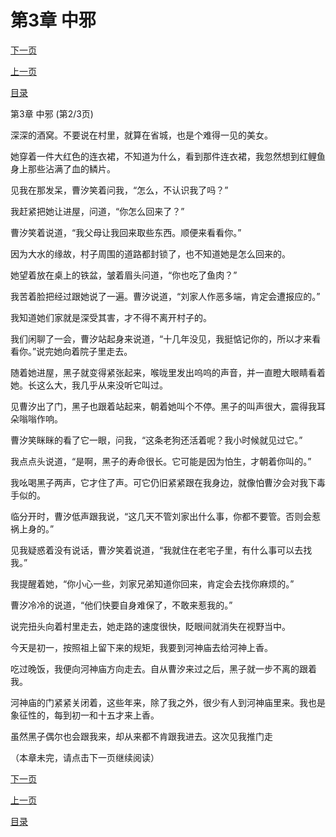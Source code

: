 <h1>第3章  中邪</h1>
            <div><p><a href="./0008_%E7%AC%AC3%E7%AB%A0_%E4%B8%AD%E9%82%AA.md">下一页</a></p><p><a href="./0006_%E7%AC%AC3%E7%AB%A0_%E4%B8%AD%E9%82%AA.md">上一页</a></p><p><a href="../">目录</a></p></div>
            <div><p>第3章  中邪 (第2/3页)</p><p>深深的酒窝。不要说在村里，就算在省城，也是个难得一见的美女。</p><p>她穿着一件大红色的连衣裙，不知道为什么，看到那件连衣裙，我忽然想到红鲤鱼身上那些沾满了血的鳞片。</p><p>见我在那发呆，曹汐笑着问我，“怎么，不认识我了吗？”</p><p>我赶紧把她让进屋，问道，“你怎么回来了？”</p><p>曹汐笑着说道，“我父母让我回来取些东西。顺便来看看你。”</p><p>因为大水的缘故，村子周围的道路都封锁了，也不知道她是怎么回来的。</p><p>她望着放在桌上的铁盆，皱着眉头问道，“你也吃了鱼肉？”</p><p>我苦着脸把经过跟她说了一遍。曹汐说道，“刘家人作恶多端，肯定会遭报应的。”</p><p>我知道她们家就是深受其害，才不得不离开村子的。</p><p>我们闲聊了一会，曹汐站起身来说道，“十几年没见，我挺惦记你的，所以才来看看你。”说完她向着院子里走去。</p><p>随着她进屋，黑子就变得紧张起来，喉咙里发出呜呜的声音，并一直瞪大眼睛看着她。长这么大，我几乎从来没听它叫过。</p><p>见曹汐出了门，黑子也跟着站起来，朝着她叫个不停。黑子的叫声很大，震得我耳朵嗡嗡作响。</p><p>曹汐笑眯眯的看了它一眼，问我，“这条老狗还活着呢？我小时候就见过它。”</p><p>我点点头说道，“是啊，黑子的寿命很长。它可能是因为怕生，才朝着你叫的。”</p><p>我吆喝黑子两声，它才住了声。可它仍旧紧紧跟在我身边，就像怕曹汐会对我下毒手似的。</p><p>临分开时，曹汐低声跟我说，“这几天不管刘家出什么事，你都不要管。否则会惹祸上身的。”</p><p>见我疑惑着没有说话，曹汐笑着说道，“我就住在老宅子里，有什么事可以去找我。”</p><p>我提醒着她，“你小心一些，刘家兄弟知道你回来，肯定会去找你麻烦的。”</p><p>曹汐冷冷的说道，“他们快要自身难保了，不敢来惹我的。”</p><p>说完扭头向着村里走去，她走路的速度很快，眨眼间就消失在视野当中。</p><p>今天是初一，按照祖上留下来的规矩，我要到河神庙去给河神上香。</p><p>吃过晚饭，我便向河神庙方向走去。自从曹汐来过之后，黑子就一步不离的跟着我。</p><p>河神庙的门紧紧关闭着，这些年来，除了我之外，很少有人到河神庙里来。我也是象征性的，每到初一和十五才来上香。</p><p>虽然黑子偶尔也会跟我来，却从来都不肯跟我进去。这次见我推门走</p><p>（本章未完，请点击下一页继续阅读）</p></div>
            <div><p><a href="./0008_%E7%AC%AC3%E7%AB%A0_%E4%B8%AD%E9%82%AA.md">下一页</a></p><p><a href="./0006_%E7%AC%AC3%E7%AB%A0_%E4%B8%AD%E9%82%AA.md">上一页</a></p><p><a href="../">目录</a></p></div>